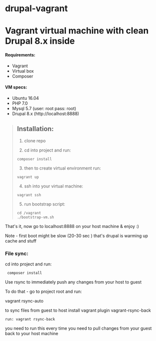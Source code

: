 # drupal-vagrant
# Vagrant virtual machine with clean Drupal 8.x inside
#### Requirements:
* Vagrant
* Virtual box
* Composer

#### VM specs:
* Ubuntu 16.04
* PHP 7.0
* Mysql 5.7 (user: root  pass: root)
* Drupal 8.x (http://localhost:8888)

> ## Installation:
> 
>1)   clone repo
>
>2)   cd into project and run:
> 
>     composer install
>3)   then to create virtual environment run:
> 
>     vagrant up
>4)   ssh into your virtual machine:
> 
>     vagrant ssh
>5)   run bootstrap script:
> 
>     cd /vagrant
>     ./bootstrap-vm.sh
     
That's it, now go to localhost:8888 on your host machine
   &
enjoy :)


Note - first boot might be slow (20-30 sec ) that's drupal is warming up cache and stuff

### File sync:
cd into project and run:
 
     composer install

Use rsync to immediately push any changes from your host to guest

To do that - go to project root and run:

vagrant rsync-auto

to sync files from guest to host install vagrant plugin vagrant-rsync-back

    run: vagrant rsync-back

you need to run this every time you need to pull changes from your guest back to your host machine


